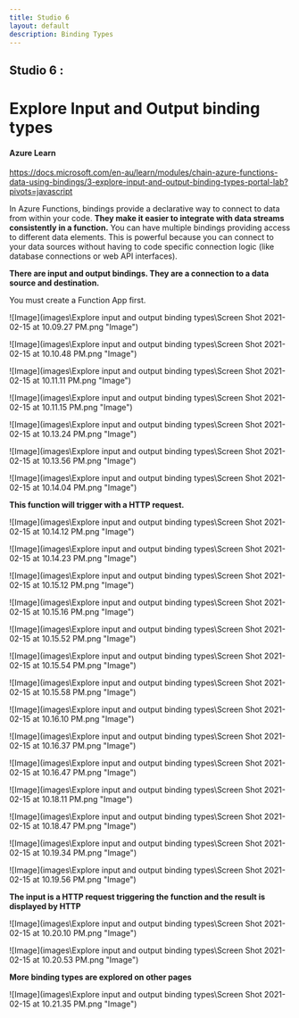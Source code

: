 ```yaml
---
title: Studio 6 
layout: default
description: Binding Types
---
```


## Studio 6 : 
# Explore Input and Output binding types

#### Azure Learn

https://docs.microsoft.com/en-au/learn/modules/chain-azure-functions-data-using-bindings/3-explore-input-and-output-binding-types-portal-lab?pivots=javascript

In Azure Functions, bindings provide a declarative way to connect to data from within your code. **They make it easier to integrate with data streams consistently in a function.** You can have multiple bindings providing access to different data elements. This is powerful because you can connect to your data sources without having to code specific connection logic (like database connections or web API interfaces).

**There are input and output bindings. They are a connection to a data source and destination.**

You must create a Function App first.

![Image](images\Explore input and output binding types\Screen Shot 2021-02-15 at 10.09.27 PM.png "Image")

![Image](images\Explore input and output binding types\Screen Shot 2021-02-15 at 10.10.48 PM.png "Image")

![Image](images\Explore input and output binding types\Screen Shot 2021-02-15 at 10.11.11 PM.png "Image")

![Image](images\Explore input and output binding types\Screen Shot 2021-02-15 at 10.11.15 PM.png "Image")

![Image](images\Explore input and output binding types\Screen Shot 2021-02-15 at 10.13.24 PM.png "Image")

![Image](images\Explore input and output binding types\Screen Shot 2021-02-15 at 10.13.56 PM.png "Image")

![Image](images\Explore input and output binding types\Screen Shot 2021-02-15 at 10.14.04 PM.png "Image")

**This function will trigger with a HTTP request.**

![Image](images\Explore input and output binding types\Screen Shot 2021-02-15 at 10.14.12 PM.png "Image")

![Image](images\Explore input and output binding types\Screen Shot 2021-02-15 at 10.14.23 PM.png "Image")

![Image](images\Explore input and output binding types\Screen Shot 2021-02-15 at 10.15.12 PM.png "Image")

![Image](images\Explore input and output binding types\Screen Shot 2021-02-15 at 10.15.16 PM.png "Image")

![Image](images\Explore input and output binding types\Screen Shot 2021-02-15 at 10.15.52 PM.png "Image")

![Image](images\Explore input and output binding types\Screen Shot 2021-02-15 at 10.15.54 PM.png "Image")

![Image](images\Explore input and output binding types\Screen Shot 2021-02-15 at 10.15.58 PM.png "Image")

![Image](images\Explore input and output binding types\Screen Shot 2021-02-15 at 10.16.10 PM.png "Image")

![Image](images\Explore input and output binding types\Screen Shot 2021-02-15 at 10.16.37 PM.png "Image")

![Image](images\Explore input and output binding types\Screen Shot 2021-02-15 at 10.16.47 PM.png "Image")

![Image](images\Explore input and output binding types\Screen Shot 2021-02-15 at 10.18.11 PM.png "Image")

![Image](images\Explore input and output binding types\Screen Shot 2021-02-15 at 10.18.47 PM.png "Image")

![Image](images\Explore input and output binding types\Screen Shot 2021-02-15 at 10.19.34 PM.png "Image")

![Image](images\Explore input and output binding types\Screen Shot 2021-02-15 at 10.19.56 PM.png "Image")

**The input is a HTTP request triggering the function and the result is displayed by HTTP**

![Image](images\Explore input and output binding types\Screen Shot 2021-02-15 at 10.20.10 PM.png "Image")

![Image](images\Explore input and output binding types\Screen Shot 2021-02-15 at 10.20.53 PM.png "Image")

**More binding types are explored on other pages**

![Image](images\Explore input and output binding types\Screen Shot 2021-02-15 at 10.21.35 PM.png "Image")
